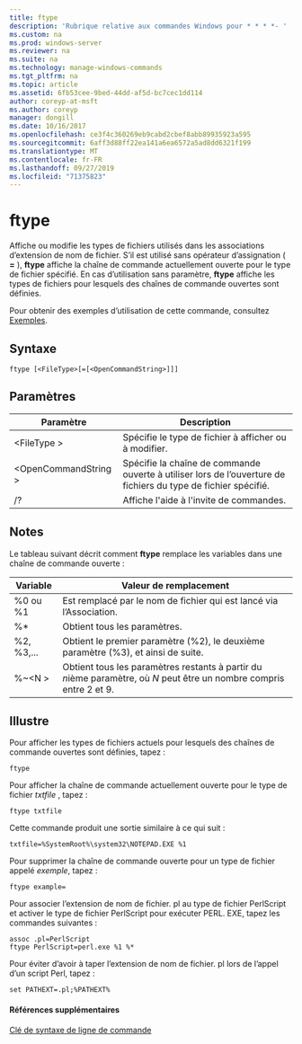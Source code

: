 ```yaml
---
title: ftype
description: 'Rubrique relative aux commandes Windows pour * * * *- '
ms.custom: na
ms.prod: windows-server
ms.reviewer: na
ms.suite: na
ms.technology: manage-windows-commands
ms.tgt_pltfrm: na
ms.topic: article
ms.assetid: 6fb53cee-9bed-44dd-af5d-bc7cec1dd114
author: coreyp-at-msft
ms.author: coreyp
manager: dongill
ms.date: 10/16/2017
ms.openlocfilehash: ce3f4c360269eb9cabd2cbef8abb89935923a595
ms.sourcegitcommit: 6aff3d88ff22ea141a6ea6572a5ad8dd6321f199
ms.translationtype: MT
ms.contentlocale: fr-FR
ms.lasthandoff: 09/27/2019
ms.locfileid: "71375823"
---
```

# <a name="ftype"></a>ftype



Affiche ou modifie les types de fichiers utilisés dans les associations d’extension de nom de fichier. S’il est utilisé sans opérateur d’assignation ( **=** ), **ftype** affiche la chaîne de commande actuellement ouverte pour le type de fichier spécifié. En cas d’utilisation sans paramètre, **ftype** affiche les types de fichiers pour lesquels des chaînes de commande ouvertes sont définies.

Pour obtenir des exemples d’utilisation de cette commande, consultez [Exemples](#BKMK_examples).

## <a name="syntax"></a>Syntaxe

```
ftype [<FileType>[=[<OpenCommandString>]]]
```

## <a name="parameters"></a>Paramètres

|Paramètre|Description|
|---------|-----------|
|\<FileType >|Spécifie le type de fichier à afficher ou à modifier.|
|\<OpenCommandString >|Spécifie la chaîne de commande ouverte à utiliser lors de l’ouverture de fichiers du type de fichier spécifié.|
|/?|Affiche l'aide à l'invite de commandes.|

## <a name="remarks"></a>Notes

Le tableau suivant décrit comment **ftype** remplace les variables dans une chaîne de commande ouverte :

|Variable|Valeur de remplacement|
|--------|-----------------|
|%0 ou %1|Est remplacé par le nom de fichier qui est lancé via l’Association.|
|%*|Obtient tous les paramètres.|
|%2, %3,...|Obtient le premier paramètre (%2), le deuxième paramètre (%3), et ainsi de suite.|
|%~\<N >|Obtient tous les paramètres restants à partir du *n*ième paramètre, où *N* peut être un nombre compris entre 2 et 9.|

## <a name="BKMK_examples"></a>Illustre

Pour afficher les types de fichiers actuels pour lesquels des chaînes de commande ouvertes sont définies, tapez :
```
ftype
```
Pour afficher la chaîne de commande actuellement ouverte pour le type de fichier *txtfile* , tapez :
```
ftype txtfile
```
Cette commande produit une sortie similaire à ce qui suit :
```
txtfile=%SystemRoot%\system32\NOTEPAD.EXE %1
```
Pour supprimer la chaîne de commande ouverte pour un type de fichier appelé *exemple*, tapez :
```
ftype example=
```
Pour associer l’extension de nom de fichier. pl au type de fichier PerlScript et activer le type de fichier PerlScript pour exécuter PERL. EXE, tapez les commandes suivantes :
```
assoc .pl=PerlScript 
ftype PerlScript=perl.exe %1 %*
```
Pour éviter d’avoir à taper l’extension de nom de fichier. pl lors de l’appel d’un script Perl, tapez :
```
set PATHEXT=.pl;%PATHEXT%
```

#### <a name="additional-references"></a>Références supplémentaires

[Clé de syntaxe de ligne de commande](command-line-syntax-key.md)